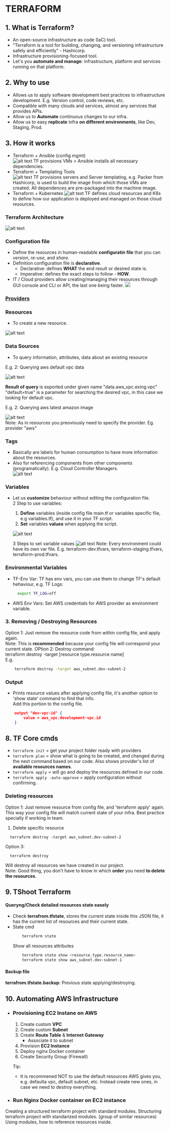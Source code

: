# TERRAFORM  

## 1. What is Terraform?  
* An open-source infrastructure as code (IaC) tool.
* "Terraform is a tool for building, changing, and versioning infrastructure safely and efficiently" - Hashicorp.
* Infrastructure provisioning-focused tool.  
* Let's you **automate and manage**: infrastructure, platform and services running on that platform.  

## 2. Why to use  
* Allows us to apply software development best practices to infrastructure development. E.g. Version control, code reviews, etc.
* Compatible with many clouds and services, almost any services that provides APIs.
* Allow us to **Automate** continuous changes to our infra.
* Allow us to easy **replicate** infra **on different environments**, like Dev, Staging, Prod.

## 3. How it works  
* Terraform + Ansible (config mgmt)  
  ![alt text](/IaC/Terraform/_terra-images/image-2.png)
  TF provisions VMs > Ansible installs all necessary dependencies.
* Terraform + Templating Tools  
  ![alt text](/IaC/Terraform/_terra-images/image-1.png) 
  TF provisions servers and Server templating, e.g. Packer from Hashicorp, is used to build the image from which those VMs are created. All dependences are pre-packaged into the machine image.
* Terraform + Kubernetes 
    ![alt text](/IaC/Terraform/_terra-images/image.png)
  TF defines cloud resources and K8s to define how our application is deployed and managed on those cloud resources.

### Terraform Architecture
![alt text](/IaC/Terraform/_terra-images/TF_Arch.png)  

### Configuration file
* Define the resources in human-readable **configuratin file** that you can *version*, *re-use*, and *share.*
* Definition configuration file is **declarative**.  
  - Declarative: defines **WHAT** the end result or desired state is.  
  - Imperative: defines the exact steps to follow - **HOW**.
 * IT / Cloud providers allow creating/managing their resources through GUI console and CLI or API, the last one being faster. 
![](./_terra-images/How_TF_works.png) 
  
### [Providers](/IaC/Terraform/TF_providers.md)

### Resources
* To create a new resource.  
  
![alt text](/IaC/Terraform/_terra-images/TF_resource.png)

### Data Sources
* To query information, attributes, data about an existing resource  
  
E.g. 2: Querying aws default vpc data

![alt text](/IaC/Terraform/_terra-images/TF_using_Data.png)

**Result of query** is exported under given name "data.aws_vpc.exing.vpc"  
"default=true" is a parameter for searching the desired vpc, in this case we looking for default vpc.


E.g. 2: Querying aws latest amazon image  

![alt text](/IaC/Terraform/_terra-images/TF_datasource.png)  
Note: As in resources you preoviously need to specify the provider. Eg. provider "aws"

### Tags
* Basically are labels for human consumption to have more information about the resources.
*  Also for referencing components from other components (programatically). E.g. Cloud Controller Managers.  
    ![alt text](/IaC/Terraform/_terra-images/TF_tag_for_cloud_ctrl_mgr.png)  

### Variables
* Let us **customize** behaviour without editing the configuration file.  
2 Step to use variables:  
    1. **Define** variables (inside config file main.tf or variables specific file, e.g variables.tf), and use it in your TF script.
    2. **Set** variables **values** when applying the script. 

    ![alt text](/IaC/Terraform/_terra-images/TF_variables.png)

    3 Steps to set variable values
    ![alt text](/IaC/Terraform/_terra-images/TF_var_values.png)
    Note: Every environment could have its own var file. E.g. terraform-dev.tfvars, terraform-staging.tfvars, terraform-prod.tfvars. 

### Environmental Variables
* TF-Env Var: TF has env vars, you can use them to change TF's default hehaviour, e.g. TF Logs:
  ```Bash
    export TF_LOG=off
  ```
* AWS Env Vars: Set AWS credentials for AWS provider as environment variable.
  
### 3. Removing / Destroying Resources
Option 1: Just remove the resource code from within config file, and apply again.  
Note: This is **recommended** because your config file will correspond  your current state.
OPtion 2:  Destroy command:  
terraform destroy -target [resource type.resource name]  
E.g.
```bash
    terraform destroy -target aws_subnet.dev-subnet-2
```
### Output
- Prints resource values after applying config file, it's another option to 'show state' command to find that info.  
Add this portion to the config file.
```json
    output "dev-vpc-id" {
        value = aws_vpc.development-vpc.id
    }
```

## 8. TF Core cmds  
- `terraform init` = get your project folder ready with providers
- `terraform plan` = show what is going to be created, and changed during the next command based on our code.
Also shows provider's list of **available resources names**.  
- `terraform apply` = will go and deploy the resources defined in our code.
- `terraform apply -auto-approve` = apply configuration without confirming.


### Deleting resources
Option 1:
Just remove resource from config file, and 'terraform apply' again. This way your config file will match current state of your infra. Best practice specially if working in team.

1. Delete specific resource
```
  terraform destroy -target aws_subnet.dev-subnet-2
```

Option 3:
```
  terraform destroy
```
Will destroy all  resources we have created in our project.  
Note: Good thing, you don't have to know in which **order** you need **to delete the resources**.




## 9. TShoot Terraform  
#### Queryng/Check detailed resources state easely  
- Check **terrafrom.tfstate**, stores the current state inside this JSON file, it has the current list of resources and their current state.  
- State cmd
    ```bash
        terraform state
    ```
    Show all resources attributes
    ```bash    
        terraform state show <resource_type.resource_name>
        terraform state show aws_subnet.dev-subnet-1
    ```

#### Backup file 
**terrafrom.tfstate.backup**: Previous state applying/destroying.

## 10. Automating AWS Infrastructure  
* ### Provisioning EC2 Instane on AWS  
    1. Create custom **VPC**
    2. Create custom **Subnet**
    3. Create **Route Table** & **Internet Gateway**  
         - Associate it to subnet
    4. Provision **EC2 Instance**
    5. Deploy nginx Docker container
    6. Create Security Group (Firewall)

    Tip:
    * It is recommened NOT to use the default resources AWS gives you, e.g. defaulta vpc, default subnet, etc. Instead create new ones, in case we need to destroy everything.  
* ### Run Nginx Docker container on EC2 instance


Creating a structured terraform project with standard modules.
Structuring terraform project with standarized modules. (group of similar resources)
Using modules, how to reference resources inside.



